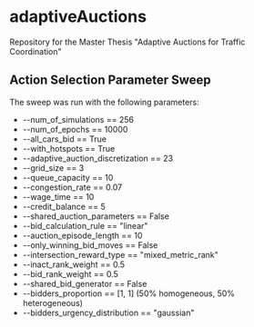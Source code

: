 # adaptiveAuctions
Repository for the Master Thesis "Adaptive Auctions for Traffic Coordination"

## Action Selection Parameter Sweep
The sweep was run with the following parameters:
- --num_of_simulations == 256
- --num_of_epochs == 10000
- --all_cars_bid == True
- --with_hotspots == True
- --adaptive_auction_discretization == 23
- --grid_size == 3
- --queue_capacity == 10
- --congestion_rate == 0.07
- --wage_time == 10
- --credit_balance == 5
- --shared_auction_parameters == False
- --bid_calculation_rule == "linear"
- --auction_episode_length == 10
- --only_winning_bid_moves == False
- --intersection_reward_type == "mixed_metric_rank"
- --inact_rank_weight == 0.5
- --bid_rank_weight == 0.5
- --shared_bid_generator == False
- --bidders_proportion == [1, 1] (50% homogeneous, 50% heterogeneous)
- --bidders_urgency_distribution == "gaussian"